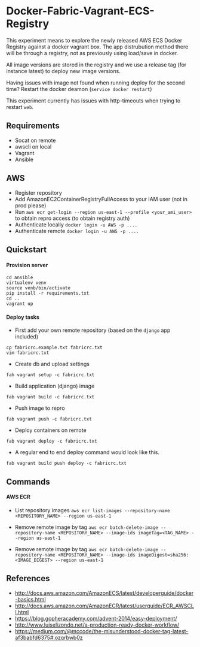 # Docker-Fabric-Vagrant-ECS-Registry

This experiment means to explore the newly released AWS ECS Docker Registry against a docker vagrant box. The app distrubution method there will be through a registry, not as previously using load/save in docker.

All image versions are stored in the registry and we use a release tag (for instance latest) to deploy new image versions.

Having issues with image not found when running deploy for the second time? Restart the docker deamon (`service docker restart`)

This experiment currently has issues with http-timeouts when trying to restart `web`.



## Requirements
- Socat on remote
- awscli on local
- Vagrant
- Ansible


## AWS
- Register repository
- Add AmazonEC2ContainerRegistryFullAccess to your IAM user (not in prod please)
- Run `aws ecr get-login --region us-east-1 --profile <your_ami_user>` to obtain repro access (to obtain registry auth)
- Authenticate locally `docker login -u AWS -p ....`
- Authenticate remote `docker login -u AWS -p ....`


## Quickstart

#### Provision server
```
cd ansible
virtualenv venv
source venb/bin/activate
pip install -r requirements.txt
cd ..
vagrant up
```

#### Deploy tasks

- First add your own remote repository (based on the `django` app included)

```
cp fabricrc.example.txt fabricrc.txt
vim fabricrc.txt
```

- Create db and upload settings

```
fab vagrant setup -c fabricrc.txt
```

- Build application (django) image

```
fab vagrant build -c fabricrc.txt
```

- Push image to repro

```
fab vagrant push -c fabricrc.txt
```

- Deploy containers on remote

```
fab vagrant deploy -c fabricrc.txt
```

- A regular end to end deploy command would look like this.
```
fab vagrant build push deploy -c fabricrc.txt
```




## Commands

#### AWS ECR
- List repository images
`aws ecr list-images --repository-name <REPOSITORY_NAME> --region us-east-1`

- Remove remote image by tag
`aws ecr batch-delete-image --repository-name <REPOSITORY_NAME> --image-ids imageTag=<TAG_NAME> --region us-east-1`

- Remove remote image by tag
`aws ecr batch-delete-image --repository-name <REPOSITORY_NAME> --image-ids imageDigest=sha256:<IMAGE_DIGEST> --region us-east-1`


## References
- http://docs.aws.amazon.com/AmazonECS/latest/developerguide/docker-basics.html
- http://docs.aws.amazon.com/AmazonECR/latest/userguide/ECR_AWSCLI.html
- https://blog.gopheracademy.com/advent-2014/easy-deployment/
- http://www.luiselizondo.net/a-production-ready-docker-workflow/
- https://medium.com/@mccode/the-misunderstood-docker-tag-latest-af3babfd6375#.ozqrbwb0z
